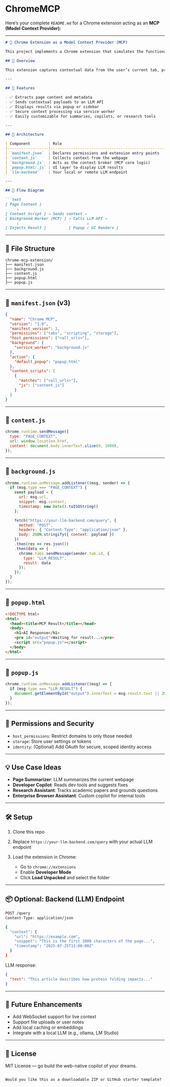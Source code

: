 # ChromeMCP

Here’s your complete `README.md` for a Chrome extension acting as an **MCP (Model Context Provider):**

---

````markdown
# 🧠 Chrome Extension as a Model Context Provider (MCP)

This project implements a Chrome extension that simulates the functionality of a **Model Context Provider (MCP)**—similar to what Azure Copilot uses, but entirely browser-based.

## 🚀 Overview

This extension captures contextual data from the user’s current tab, processes it, and sends it to a cloud or local LLM backend. It then receives a grounded response and displays it in a Chrome UI (popup, sidebar, or directly injected into the webpage).

---

## 🧩 Features

- ✅ Extracts page content and metadata
- ✅ Sends contextual payloads to an LLM API
- ✅ Displays results via popup or sidebar
- ✅ Secure context processing via service worker
- ✅ Easily customizable for summaries, copilots, or research tools

---

## 🧱 Architecture

| Component        | Role                                               |
|------------------|----------------------------------------------------|
| `manifest.json`  | Declares permissions and extension entry points    |
| `content.js`     | Collects context from the webpage                  |
| `background.js`  | Acts as the context broker (MCP core logic)        |
| `popup.html/.js` | UI layer to display LLM results                    |
| `llm-backend`    | Your local or remote LLM endpoint                  |

---

## 🧠 Flow Diagram

```text
[ Page Content ]
     ↓
[ Content Script ] → Sends context →
[ Background Worker (MCP) ] → Calls LLM API →
     ↓                              ↓
[ Injects Result ]          [ Popup / UI Renders ]
````

---

## 📁 File Structure

```text
chrome-mcp-extension/
├── manifest.json
├── background.js
├── content.js
├── popup.html
├── popup.js
```

---

## 📄 `manifest.json` (v3)

```json
{
  "name": "Chrome MCP",
  "version": "1.0",
  "manifest_version": 3,
  "permissions": ["tabs", "scripting", "storage"],
  "host_permissions": ["<all_urls>"],
  "background": {
    "service_worker": "background.js"
  },
  "action": {
    "default_popup": "popup.html"
  },
  "content_scripts": [
    {
      "matches": ["<all_urls>"],
      "js": ["content.js"]
    }
  ]
}
```

---

## 📄 `content.js`

```js
chrome.runtime.sendMessage({
  type: "PAGE_CONTEXT",
  url: window.location.href,
  content: document.body.innerText.slice(0, 1000),
});
```

---

## 📄 `background.js`

```js
chrome.runtime.onMessage.addListener((msg, sender) => {
  if (msg.type === "PAGE_CONTEXT") {
    const payload = {
      url: msg.url,
      snippet: msg.content,
      timestamp: new Date().toISOString()
    };

    fetch("https://your-llm-backend.com/query", {
      method: "POST",
      headers: { "Content-Type": "application/json" },
      body: JSON.stringify({ context: payload })
    })
    .then(res => res.json())
    .then(data => {
      chrome.tabs.sendMessage(sender.tab.id, {
        type: "LLM_RESULT",
        result: data
      });
    });
  }
});
```

---

## 📄 `popup.html`

```html
<!DOCTYPE html>
<html>
  <head><title>MCP Result</title></head>
  <body>
    <h1>AI Response</h1>
    <pre id="output">Waiting for result...</pre>
    <script src="popup.js"></script>
  </body>
</html>
```

---

## 📄 `popup.js`

```js
chrome.runtime.onMessage.addListener((msg) => {
  if (msg.type === "LLM_RESULT") {
    document.getElementById("output").innerText = msg.result.text || JSON.stringify(msg.result);
  }
});
```

---

## 🔐 Permissions and Security

* `host_permissions`: Restrict domains to only those needed
* `storage`: Store user settings or tokens
* `identity`: (Optional) Add OAuth for secure, scoped identity access

---

## 💡 Use Case Ideas

* **Page Summarizer**: LLM summarizes the current webpage
* **Developer Copilot**: Reads dev tools and suggests fixes
* **Research Assistant**: Tracks academic papers and grounds questions
* **Enterprise Browser Assistant**: Custom copilot for internal tools

---

## 🛠️ Setup

1. Clone this repo
2. Replace `https://your-llm-backend.com/query` with your actual LLM endpoint
3. Load the extension in Chrome:

   * Go to `chrome://extensions`
   * Enable **Developer Mode**
   * Click **Load Unpacked** and select the folder

---

## 📦 Optional: Backend (LLM) Endpoint

```bash
POST /query
Content-Type: application/json

{
  "context": {
    "url": "https://example.com",
    "snippet": "This is the first 1000 characters of the page...",
    "timestamp": "2025-07-25T13:00:00Z"
  }
}
```

LLM response:

```json
{
  "text": "This article describes how protein folding impacts..."
}
```

---

## 🧪 Future Enhancements

* Add WebSocket support for live context
* Support file uploads or user notes
* Add local caching or embeddings
* Integrate with a local LLM (e.g., ollama, LM Studio)

---

## 📜 License

MIT License — go build the web-native copilot of your dreams.

```

Would you like this as a downloadable ZIP or GitHub starter template?
```
